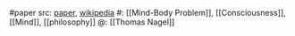 #paper 
src: [paper](https://sci-hub.se/https://doi.org/10.2307/2183914), [wikipedia](https://en.wikipedia.org/wiki/What_Is_It_Like_to_Be_a_Bat%3F) 
#: [[Mind-Body Problem]], [[Consciousness]], [[Mind]], [[philosophy]]
@: [[Thomas Nagel]] 

